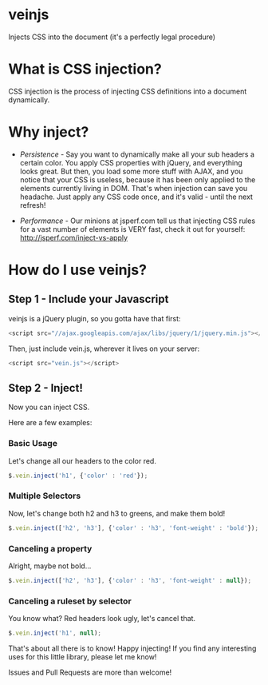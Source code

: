 veinjs
======

Injects CSS into the document (it's a perfectly legal procedure)

# What is CSS injection?
CSS injection is the process of injecting CSS definitions into a document dynamically.

# Why inject?
- *Persistence* - Say you want to dynamically make all your sub headers a certain color. You apply CSS properties with jQuery, and everything looks great. But then, you load some more stuff with AJAX, and you notice that your CSS is useless, because it has been only applied to the elements currently living in DOM. That's when injection can save you headache. Just apply any CSS code once, and it's valid - until the next refresh!

- *Performance* - Our minions at jsperf.com tell us that injecting CSS rules for a vast number of elements is VERY fast, check it out for yourself: http://jsperf.com/inject-vs-apply

# How do I use veinjs?

## Step 1 - Include your Javascript
veinjs is a jQuery plugin, so you gotta have that first:
```javascript
<script src="//ajax.googleapis.com/ajax/libs/jquery/1/jquery.min.js"></script>
```

Then, just include vein.js, wherever it lives on your server:
```javascript
<script src="vein.js"></script>
```

## Step 2 - Inject!
Now you can inject CSS.

Here are a few examples:

### Basic Usage
Let's change all our headers to the color red.
```javascript
$.vein.inject('h1', {'color' : 'red'});
```

### Multiple Selectors
Now, let's change both h2 and h3 to greens, and make them bold!
```javascript
$.vein.inject(['h2', 'h3'], {'color' : 'h3', 'font-weight' : 'bold'});
```

### Canceling a property
Alright, maybe not bold...
```javascript
$.vein.inject(['h2', 'h3'], {'color' : 'h3', 'font-weight' : null});
```

### Canceling a ruleset by selector
You know what? Red headers look ugly, let's cancel that.
```javascript
$.vein.inject('h1', null);
```

That's about all there is to know! Happy injecting!
If you find any interesting uses for this little library, please let me know!

Issues and Pull Requests are more than welcome!